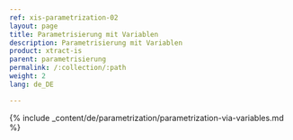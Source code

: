 ```yaml
---
ref: xis-parametrization-02
layout: page
title: Parametrisierung mit Variablen
description: Parametrisierung mit Variablen
product: xtract-is
parent: parametrisierung
permalink: /:collection/:path
weight: 2
lang: de_DE

--- 
```

{% include _content/de/parametrization/parametrization-via-variables.md  %}
